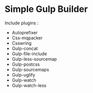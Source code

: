 # Simple Gulp Builder
Include plugins :
  - Autoprefixer
  - Css-mqpacker
  - Csswring
  - Gulp-concat
  - Gulp-file-include
  - Gulp-less-sourcemap
  - Gulp-postcss
  - Gulp-sourcemaps
  - Gulp-uglify
  - Gulp-watch
  - Gulp-watch-less
